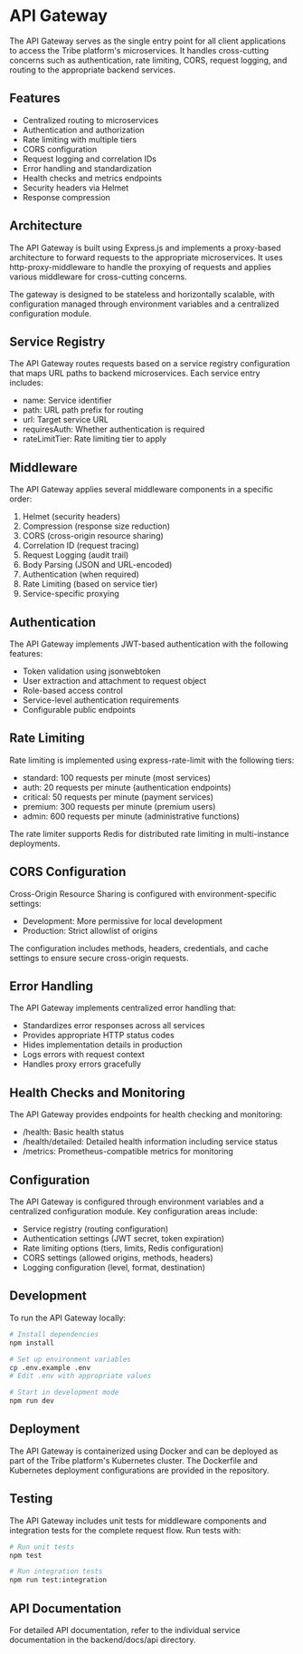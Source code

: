 # API Gateway

The API Gateway serves as the single entry point for all client applications to access the Tribe platform's microservices. It handles cross-cutting concerns such as authentication, rate limiting, CORS, request logging, and routing to the appropriate backend services.

## Features

- Centralized routing to microservices
- Authentication and authorization
- Rate limiting with multiple tiers
- CORS configuration
- Request logging and correlation IDs
- Error handling and standardization
- Health checks and metrics endpoints
- Security headers via Helmet
- Response compression

## Architecture

The API Gateway is built using Express.js and implements a proxy-based architecture to forward requests to the appropriate microservices. It uses http-proxy-middleware to handle the proxying of requests and applies various middleware for cross-cutting concerns.

The gateway is designed to be stateless and horizontally scalable, with configuration managed through environment variables and a centralized configuration module.

## Service Registry

The API Gateway routes requests based on a service registry configuration that maps URL paths to backend microservices. Each service entry includes:

- name: Service identifier
- path: URL path prefix for routing
- url: Target service URL
- requiresAuth: Whether authentication is required
- rateLimitTier: Rate limiting tier to apply

## Middleware

The API Gateway applies several middleware components in a specific order:

1. Helmet (security headers)
2. Compression (response size reduction)
3. CORS (cross-origin resource sharing)
4. Correlation ID (request tracing)
5. Request Logging (audit trail)
6. Body Parsing (JSON and URL-encoded)
7. Authentication (when required)
8. Rate Limiting (based on service tier)
9. Service-specific proxying

## Authentication

The API Gateway implements JWT-based authentication with the following features:

- Token validation using jsonwebtoken
- User extraction and attachment to request object
- Role-based access control
- Service-level authentication requirements
- Configurable public endpoints

## Rate Limiting

Rate limiting is implemented using express-rate-limit with the following tiers:

- standard: 100 requests per minute (most services)
- auth: 20 requests per minute (authentication endpoints)
- critical: 50 requests per minute (payment services)
- premium: 300 requests per minute (premium users)
- admin: 600 requests per minute (administrative functions)

The rate limiter supports Redis for distributed rate limiting in multi-instance deployments.

## CORS Configuration

Cross-Origin Resource Sharing is configured with environment-specific settings:

- Development: More permissive for local development
- Production: Strict allowlist of origins

The configuration includes methods, headers, credentials, and cache settings to ensure secure cross-origin requests.

## Error Handling

The API Gateway implements centralized error handling that:

- Standardizes error responses across all services
- Provides appropriate HTTP status codes
- Hides implementation details in production
- Logs errors with request context
- Handles proxy errors gracefully

## Health Checks and Monitoring

The API Gateway provides endpoints for health checking and monitoring:

- /health: Basic health status
- /health/detailed: Detailed health information including service status
- /metrics: Prometheus-compatible metrics for monitoring

## Configuration

The API Gateway is configured through environment variables and a centralized configuration module. Key configuration areas include:

- Service registry (routing configuration)
- Authentication settings (JWT secret, token expiration)
- Rate limiting options (tiers, limits, Redis configuration)
- CORS settings (allowed origins, methods, headers)
- Logging configuration (level, format, destination)

## Development

To run the API Gateway locally:

```bash
# Install dependencies
npm install

# Set up environment variables
cp .env.example .env
# Edit .env with appropriate values

# Start in development mode
npm run dev
```

## Deployment

The API Gateway is containerized using Docker and can be deployed as part of the Tribe platform's Kubernetes cluster. The Dockerfile and Kubernetes deployment configurations are provided in the repository.

## Testing

The API Gateway includes unit tests for middleware components and integration tests for the complete request flow. Run tests with:

```bash
# Run unit tests
npm test

# Run integration tests
npm run test:integration
```

## API Documentation

For detailed API documentation, refer to the individual service documentation in the backend/docs/api directory.